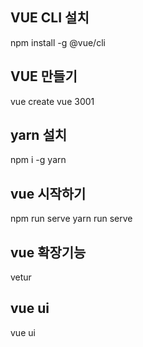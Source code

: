 ## VUE CLI 설치

npm install -g @vue/cli

## VUE 만들기

vue create vue 3001

## yarn 설치

npm i -g yarn

## vue 시작하기

npm run serve
yarn run serve

## vue 확장기능

vetur

## vue ui

vue ui
